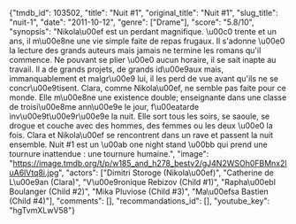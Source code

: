{"tmdb_id": 103502, "title": "Nuit #1", "original_title": "Nuit #1", "slug_title": "nuit-1", "date": "2011-10-12", "genre": ["Drame"], "score": "5.8/10", "synopsis": "Nikola\u00ef est un perdant magnifique. \u00c0 trente et un ans, il m\u00e8ne une vie simple faite de repas frugaux. Il s'adonne \u00e0 la lecture des grands auteurs mais jamais ne termine les romans qu'il commence. Ne pouvant se plier \u00e0 aucun horaire, il se sait inapte au travail. Il a de grands projets, de grands id\u00e9aux mais, immanquablement et malgr\u00e9 lui, il les perd de vue avant qu'ils ne se concr\u00e9tisent. Clara, comme Nikola\u00ef, ne semble pas faite pour ce monde. Elle m\u00e8ne une existence double; enseignante dans une classe de troisi\u00e8me ann\u00e9e le jour, f\u00eatarde inv\u00e9t\u00e9r\u00e9e la nuit. Elle sort tous les soirs, se saoule, se drogue et couche avec des hommes, des femmes ou les deux \u00e0 la fois. Clara et Nikola\u00ef se rencontrent dans un rave et passent la nuit ensemble. Nuit #1 est un \u00ab one night stand \u00bb qui prend une tournure inattendue : une tournure humaine.", "image": "https://image.tmdb.org/t/p/w185_and_h278_bestv2/gJ4N2WSOh0FBMnx2luA6lVtq8i.jpg", "actors": ["Dimitri Storoge (Nikola\u00ef)", "Catherine de L\u00e9an (Clara)", "V\u00e9ronique Rebizov (Child #1)", "Rapha\u00ebl Boulanger (Child #2)", "Mika Pluviose (Child #3)", "Ma\u00efsa Bastien (Child #4)"], "comments": [], "recommandations_id": [], "youtube_key": "hgTvmXLwV58"}